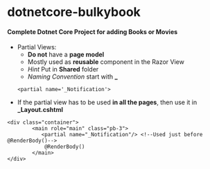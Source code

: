 # dotnetcore-bulkybook

#### Complete Dotnet Core Project for adding Books or Movies
* Partial Views:
  * **Do not** have a **page model**
  * Mostly used as **reusable** component in the Razor View
  * *Hint* Put in **Shared** folder
  * *Naming Convention* start with **_**
  ```
  <partial name='_Notification'>
  ```
* If the partial view has to be used **in all the pages**, then use it in **_Layout.cshtml**
```
<div class="container">
        <main role="main" class="pb-3">
           <partial name="_Notification"/> <!--Used just before @RenderBody()-->
            @RenderBody()
        </main>
</div>
```
  

